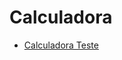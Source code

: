 # Calculadora
<ul>
  <li><a href = "https://eduardooliveiras.github.io/Calculadora/index.html">Calculadora Teste</a></li>
</ul>
